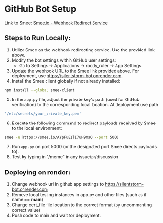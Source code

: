 # GitHub Bot Setup

Link to Smee: [Smee.io - Webhook Redirect Service](https://smee.io/AYpFuB1lI7uH9msO)

## Steps to Run Locally:

1. Utilize Smee as the webhook redirecting service. Use the provided link above.
2. Modify the bot settings within GitHub user settings:
   - Go to Settings -> Applications -> roody_ruler -> App Settings
3. Update the webhook URL to the Smee link provided above. For deployment, use https://silentstorm-bot.onrender.com.
4. Install the Smee client globally if not already installed:
```bash
npm install --global smee-client
```
5. In the `app.py` file, adjust the private key's path (used for GitHub verification) to the corresponding local location. At deployment use path 
```bash 
'/etc/secrets/your_private_key.pem'
```
6. Execute the following command to redirect payloads received by Smee to the local environment:
```bash
smee -u https://smee.io/AYpFuB1lI7uH9msO --port 5000
```
7. Run `app.py` on port 5000 (or the designated port Smee directs payloads to).
8. Test by typing in "/meme" in any issue/pr/discussion 

## Deploying on render:

1. Change webhook url in github app settings to https://silentstorm-bot.onrender.com 
2. Remove local testing instances in app.py and other files (such as if name == __main__)
3. Change cert_file file location to the correct format (by uncommenting correct value)
4. Push code to main and wait for deployment.